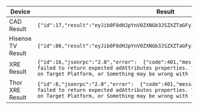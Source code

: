   

| Device            | Result                                                       |
| ----------------- | ------------------------------------------------------------ |
| CAD Result        | `{"id":17,"result":"eyJib0F0dHJpYnV0ZXNGb3JSZXZTaGFyZUlkIjoiMTExMiJ9","jsonrpc":"2.0"}` |
| Hisense TV Result | `{"id":86,"result":"eyJib0F0dHJpYnV0ZXNGb3JSZXZTaGFyZUlkIjoiMTExMiJ9","jsonrpc":"2.0"}` |
| XRE Result        | `{"id":16,"jsonrpc":"2.0","error":  {"code":401,"message":"deviceAttributes Method  failed to return expected adAttributes properties. This feature may not be  supported on Target Platform, or Something may be wrong with the API."}}` |
| Thor XRE Result   | `{"id":8,"jsonrpc":"2.0","error":  {"code":401,"message":"deviceAttributes Method  failed to return expected adAttributes properties. This feature may not be  supported on Target Platform, or Something may be wrong with the API."}}` |